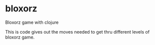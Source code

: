 # bloxorz
Bloxorz game with clojure

This is code gives out the moves needed to get thru different levels of bloxorz game.
